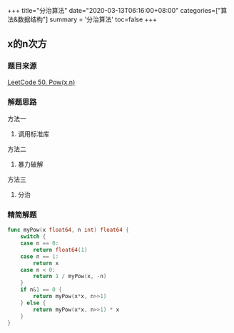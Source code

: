 +++
title="分治算法"
date="2020-03-13T06:16:00+08:00"
categories=["算法&数据结构"]
summary = '分治算法'
toc=false
+++

x的n次方
--------

### 题目来源

[LeetCode 50. Pow(x,n)](https://leetcode.com/problems/powx-n/)

### 解题思路

方法一

1.	调用标准库

方法二

1.	暴力破解

方法三

1.	分治

### 精简解题

```go
func myPow(x float64, n int) float64 {
	switch {
	case n == 0:
		return float64(1)
	case n == 1:
		return x
	case n < 0:
		return 1 / myPow(x, -n)
	}
	if n&1 == 0 {
		return myPow(x*x, n>>1)
	} else {
		return myPow(x*x, n>>1) * x
	}
}
```


